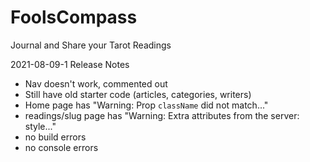# FoolsCompass

Journal and Share your Tarot Readings

2021-08-09-1
Release Notes
- Nav doesn't work, commented out
- Still have old starter code (articles, categories, writers)
- Home page has "Warning: Prop `className` did not match..."
- readings/slug page has "Warning: Extra attributes from the server: style..."
- no build errors
- no console errors

